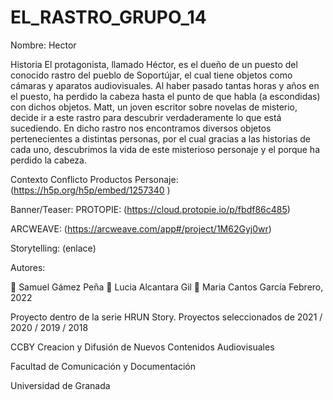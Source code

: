 # EL_RASTRO_GRUPO_14


Nombre: Hector

Historia
El protagonista, llamado Héctor, es el dueño de un puesto del conocido rastro del pueblo de Soportújar, el cual tiene objetos como cámaras y aparatos audiovisuales. Al haber pasado tantas horas y años en el puesto, ha perdido la cabeza hasta el punto de que habla (a escondidas) con dichos objetos. Matt, un joven escritor sobre novelas de misterio, decide ir a este rastro para descubrir verdaderamente lo que está sucediendo. En dicho rastro nos encontramos diversos objetos pertenecientes a distintas personas, por el cual gracias a las historias de cada uno, descubrimos la vida de este misterioso personaje y el porque ha perdido la cabeza.

Contexto
Conflicto
Productos
Personaje: (https://h5p.org/h5p/embed/1257340 )


Banner/Teaser:
PROTOPIE: (https://cloud.protopie.io/p/fbdf86c485)


ARCWEAVE: (https://arcweave.com/app#/project/1M62Gyj0wr)



Storytelling: (enlace)


Autores:

👨 Samuel Gámez Peña
👩 Lucia Alcantara Gil
👩 Maria Cantos García
Febrero, 2022

Proyecto dentro de la serie HRUN Story. Proyectos seleccionados de 2021 / 2020 / 2019 / 2018

CCBY Creacion y Difusión de Nuevos Contenidos Audiovisuales

Facultad de Comunicación y Documentación

Universidad de Granada
